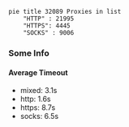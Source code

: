
```mermaid
pie title 32089 Proxies in list
    "HTTP" : 21995
    "HTTPS": 4445
    "SOCKS" : 9006
```

### Some Info
#### Average Timeout

- mixed: 3.1s
- http: 1.6s
- https: 8.7s
- socks: 6.5s